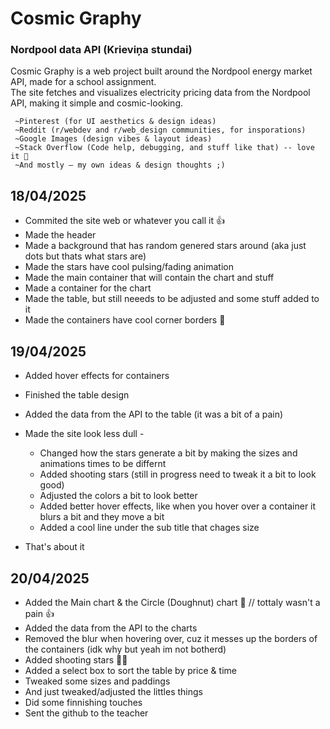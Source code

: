 <h1>Cosmic Graphy</h1>
<h3>Nordpool data API (Krieviņa stundai)</h3>

Cosmic Graphy is a web project built around the Nordpool energy market API, made for a school assignment. <br>
The site fetches and visualizes electricity pricing data from the Nordpool API, making it simple and cosmic-looking.  <br>

     ~Pinterest (for UI aesthetics & design ideas)
     ~Reddit (r/webdev and r/web_design communities, for insporations)
     ~Google Images (design vibes & layout ideas)
     ~Stack Overflow (Code help, debugging, and stuff like that) -- love it 💯
     ~And mostly — my own ideas & design thoughts ;)

<h2 style="font-weight: bold"> 18/04/2025 </h2>

- Commited the site web or whatever you call it 👍
- Made the header
- Made a background that has random genered stars around (aka just dots but thats what stars are)
- Made the stars have cool pulsing/fading animation
- Made the main container that will contain the chart and stuff
- Made a container for the chart
- Made the table, but still neeeds to be adjusted and some stuff added to it
- Made the containers have cool corner borders 💯

<h2 style="font-weight: bold"> 19/04/2025 </h2>

- Added hover effects for containers
- Finished the table design
- Added the data from the API to the table (it was a bit of a pain)
- Made the site look less dull - 
  * Changed how the stars generate a bit by making the sizes and animations times to be differnt<br>
  * Added shooting stars (still in progress need to tweak it a bit to look good)
  * Adjusted the colors a bit to look better
  * Added better hover effects, like when you hover over a container it blurs a bit and they move a bit
  * Added a cool line under the sub title that chages size

- That's about it

<h2 style="font-weight: bold"> 20/04/2025 </h2>

- Added the Main chart & the Circle (Doughnut) chart 💯 // tottaly wasn't a pain 👍
- Added the data from the API to the charts
- Removed the blur when hovering over, cuz it messes up the borders of the containers (idk why but yeah im not botherd)
- Added shooting stars 💯🌠
- Added a select box to sort the table by price & time
- Tweaked some sizes and paddings
- And just tweaked/adjusted the littles things
- Did some finnishing touches
- Sent the github to the teacher

